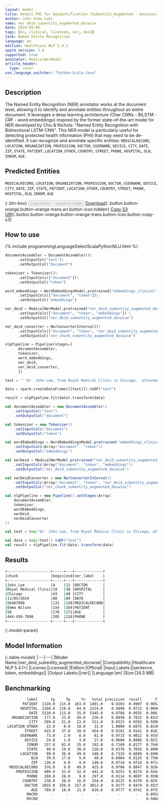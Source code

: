 ```yaml
---
layout: model
title: Detect PHI for Deidentification (Subentity_Augmented - Docwise)
author: John Snow Labs
name: ner_deid_subentity_augmented_docwise
date: 2024-09-06
tags: [en, clinical, licensed, ner, deid]
task: Named Entity Recognition
language: en
edition: Healthcare NLP 5.4.1
spark_version: 3.0
supported: true
annotator: MedicalNerModel
article_header:
  type: cover
use_language_switcher: "Python-Scala-Java"
---
```


## Description

The Named Entity Recognition (NER) annotator works at the document level, allowing it to identify and annotate entities throughout an entire document. It leverages a deep learning architecture (Char CNNs - BiLSTM - CRF - word embeddings) inspired by the former state-of-the-art model for NER developed by Chiu & Nichols: "Named Entity Recognition with Bidirectional LSTM-CNN". This NER model is particularly useful for detecting protected health information (PHI) that may need to be de-identified. It can recognize and annotate specific entities: `MEDICALRECORD`, `LOCATION`, `ORGANIZATION`, `PROFESSION`, `DOCTOR`, `USERNAME`, `DEVICE`, `CITY`, `DATE`, `ZIP`, `STATE`, `PATIENT`, `LOCATION_OTHER`, `COUNTRY`, `STREET`, `PHONE`, `HOSPITAL`, `DLN`, `IDNUM`, `AGE` .

## Predicted Entities

`MEDICALRECORD`, `LOCATION`, `ORGANIZATION`, `PROFESSION`, `DOCTOR`, `USERNAME`, `DEVICE`, `CITY`, `DATE`, `ZIP`, `STATE`, `PATIENT`, `LOCATION_OTHER`, `COUNTRY`, `STREET`, `PHONE`, `HOSPITAL`, `DLN`, `IDNUM`, `AGE`

{:.btn-box}
<button class="button button-orange" disabled>Live Demo</button>
<button class="button button-orange" disabled>Open in Colab</button>
[Download](https://s3.amazonaws.com/auxdata.johnsnowlabs.com/clinical/models/ner_deid_subentity_augmented_docwise_en_5.4.1_3.0_1725653838333.zip){:.button.button-orange.button-orange-trans.arr.button-icon.hidden}
[Copy S3 URI](s3://auxdata.johnsnowlabs.com/clinical/models/ner_deid_subentity_augmented_docwise_en_5.4.1_3.0_1725653838333.zip){:.button.button-orange.button-orange-trans.button-icon.button-copy-s3}

## How to use



<div class="tabs-box" markdown="1">
{% include programmingLanguageSelectScalaPythonNLU.html %}
  
```python
documentAssembler = DocumentAssembler()\
      .setInputCol("text")\
      .setOutputCol("document")

tokenizer = Tokenizer()\
      .setInputCols(["document"])\
      .setOutputCol("token")

word_embeddings = WordEmbeddingsModel.pretrained("embeddings_clinical", "en", "clinical/models") \
      .setInputCols(["document", "token"])\
      .setOutputCol("embeddings")

ner_deid = MedicalNerModel.pretrained("ner_deid_subentity_augmented_docwise", "en", "clinical/models")  \
      .setInputCols(["document", "token", "embeddings"]) \
      .setOutputCol("ner_deid_subentity_augmented_docwise")

ner_deid_converter = NerConverterInternal()\
      .setInputCols(["document", "token", "ner_deid_subentity_augmented_docwise"])\
      .setOutputCol("ner_chunk_subentity_augmented_docwise")

nlpPipeline = Pipeline(stages=[
      documentAssembler,
      tokenizer,
      word_embeddings,
      ner_deid,
      ner_deid_converter,
      ])

text = '''Dr. John Lee, from Royal Medical Clinic in Chicago,  attended to the patient on 11/05/2024. The patient’s medical record number is 56467890. The patient, Emma Wilson, is 50 years old,  her Contact number: 444-456-7890 .'''

data = spark.createDataFrame([[text]]).toDF("text")

result = nlpPipeline.fit(data).transform(data)
```
```scala
val documentAssembler = new DocumentAssembler()
    .setInputCol("text")
    .setOutputCol("document")

val tokenizer = new Tokenizer()
    .setInputCols("document")
    .setOutputCol("token")

val wordEmbeddings = WordEmbeddingsModel.pretrained("embeddings_clinical", "en", "clinical/models")
    .setInputCols(Array("document", "token"))
    .setOutputCol("embeddings")

val nerDeid = MedicalNerModel.pretrained("ner_deid_subentity_augmented_docwise", "en", "clinical/models")
    .setInputCols(Array("document", "token", "embeddings"))
    .setOutputCol("ner_deid_subentity_augmented_docwise")

val nerDeidConverter = new NerConverterInternal()
    .setInputCols(Array("document", "token", "ner_deid_subentity_augmented_docwise"))
    .setOutputCol("ner_chunk_subentity_augmented_docwise")

val nlpPipeline = new Pipeline().setStages(Array(
    documentAssembler,
    tokenizer,
    wordEmbeddings,
    nerDeid,
    nerDeidConverter
))

val text = Seq("Dr. John Lee, from Royal Medical Clinic in Chicago, attended to the patient on 11/05/2024. The patient’s medical record number is 56467890. The patient, Emma Wilson, is 50 years old, her Contact number: 444-456-7890.").toDF("text")

val data = Seq((text)).toDF("text")
val result = nlpPipeline.fit(data).transform(data)
```
</div>

## Results

```bash
+--------------------+-----+---+-------------+
|chunk               |begin|end|ner_label    |
+--------------------+-----+---+-------------+
|John Lee            |4    |11 |DOCTOR       |
|Royal Medical Clinic|19   |38 |HOSPITAL     |
|Chicago             |43   |49 |CITY         |
|11/05/2024          |80   |89 |DATE         |
|56467890            |131  |138|MEDICALRECORD|
|Emma Wilson         |154  |164|PATIENT      |
|50                  |170  |171|AGE          |
|444-456-7890        |205  |216|PHONE        |
+--------------------+-----+---+-------------+
```

{:.model-param}
## Model Information

{:.table-model}
|---|---|
|Model Name:|ner_deid_subentity_augmented_docwise|
|Compatibility:|Healthcare NLP 5.4.1+|
|License:|Licensed|
|Edition:|Official|
|Input Labels:|[sentence, token, embeddings]|
|Output Labels:|[ner]|
|Language:|en|
|Size:|34.5 MB|

## Benchmarking

```bash
          label      tp     fp     fn   total precision  recall      f1
        PATIENT  1328.0  115.0  163.0  1491.0    0.9203  0.8907  0.9052
       HOSPITAL  2160.0  116.0   64.0  2224.0    0.9490  0.9712  0.9600
           DATE  5310.0  115.0   35.0  5345.0    0.9788  0.9935  0.9861
   ORGANIZATION   177.0   23.0   49.0   226.0    0.8850  0.7832  0.8310
           CITY   289.0   21.0   22.0   311.0    0.9323  0.9293  0.9308
 LOCATION_OTHER    22.0    0.0   10.0    32.0    1.0000  0.6875  0.8148
         STREET   415.0   37.0   39.0   454.0    0.9181  0.9141  0.9161
       USERNAME    73.0    2.0    8.0    81.0    0.9733  0.9012  0.9359
         DEVICE    24.0    1.0    3.0    27.0    0.9600  0.8889  0.9231
          IDNUM   157.0   62.0   35.0   192.0    0.7169  0.8177  0.7640
          STATE    98.0   19.0   30.0   128.0    0.8376  0.7656  0.8000
       LOCATION    99.0   36.0   49.0   148.0    0.7333  0.6689  0.6996
            DLN    39.0   17.0    9.0    48.0    0.6964  0.8125  0.7500
            ZIP   136.0    4.0    4.0   140.0    0.9714  0.9714  0.9714
  MEDICALRECORD   376.0    9.0   49.0   425.0    0.9766  0.8847  0.9284
     PROFESSION   409.0   33.0   32.0   441.0    0.9253  0.9274  0.9264
          PHONE   288.0   28.0    9.0   297.0    0.9114  0.9697  0.9396
        COUNTRY   238.0   20.0   16.0   254.0    0.9225  0.9370  0.9297
         DOCTOR  2855.0  256.0  157.0  3012.0    0.9177  0.9479  0.9325
            AGE   789.0   18.0   21.0   810.0    0.9777  0.9741  0.9759
          MACRO      -      -      -      -         -       -    0.8910
          MICRO      -      -      -      -         -       -    0.9460
```
